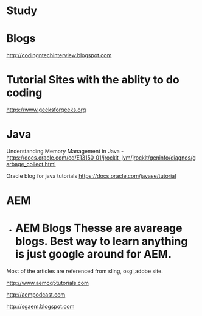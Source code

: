 # Study

# Blogs

http://codingntechinterview.blogspot.com




# Tutorial Sites with the ablity to do coding

https://www.geeksforgeeks.org



# Java

Understanding Memory Management in Java  - 
https://docs.oracle.com/cd/E13150_01/jrockit_jvm/jrockit/geninfo/diagnos/garbage_collect.html


Oracle blog for java tutorials
https://docs.oracle.com/javase/tutorial





# AEM

- # AEM Blogs Thesse are avareage blogs. Best way to learn anything is just google around for AEM. 
Most of the articles are referenced from sling, osgi,adobe site. 

http://www.aemcq5tutorials.com

http://aempodcast.com

http://sgaem.blogspot.com


